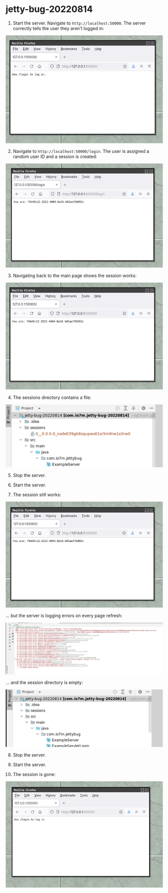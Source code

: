 # jetty-bug-20220814

1. Start the server. Navigate to `http://localhost:50000`. The server correctly tells the user they aren't logged in:

![session0.png](session0.png)

2. Navigate to `http://localhost:50000/login`. The user is assigned  a random user ID and a session is created:

![session1.png](session1.png)

3. Navigating back to the main page shows the session works:

![session2.png](session2.png)

4. The sessions directory contains a file:

![dir.png](dir.png)

5. Stop the server.
6. Start the server.

7. The session still works:

![session3.png](session3.png)

... but the server is logging errors on every page refresh:

![error.png](error.png)

... and the session directory is empty:

![dir2.png](dir2.png)

8. Stop the server.
9. Start the server.

10. The session is gone:

![session4.png](session4.png)
